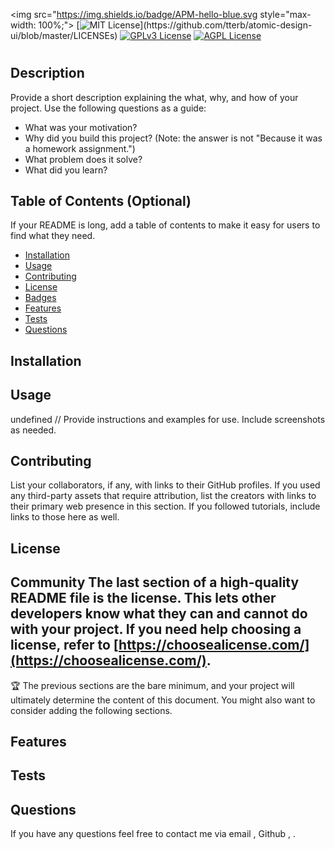 
  <img src="https://img.shields.io/badge/APM-hello-blue.svg style="max-width: 100%;">
  [![MIT License](https://img.shields.io/apm/l/atomic-design-ui.svg?)](https://github.com/tterb/atomic-design-ui/blob/master/LICENSEs)
  [![GPLv3 License](https://img.shields.io/badge/License-GPL%20v3-yellow.svg)](https://opensource.org/licenses/)
  [![AGPL License](https://img.shields.io/badge/license-AGPL-blue.svg)](http://www.gnu.org/licenses/agpl-3.0) 

  # 
  
  ## Description
  
  Provide a short description explaining the what, why, and how of your project. Use the following questions as a guide:
  - What was your motivation?
  - Why did you build this project? (Note: the answer is not "Because it was a homework assignment.")
  - What problem does it solve?
  - What did you learn?
  
  ## Table of Contents (Optional)
  If your README is long, add a table of contents to make it easy for users to find what they need.
  - [Installation](#installation)
  - [Usage](#usage)
  - [Contributing](#contributing)
  - [License](#license)
  - [Badges](#badges)
  - [Features](#features)
  - [Tests](#test)
  - [Questions](#questions)
 
  ## Installation
  
 
  
  ## Usage
  undefined
  // Provide instructions and examples for use. Include screenshots as needed.
  
  
  ## Contributing
  
  List your collaborators, if any, with links to their GitHub profiles.
  If you used any third-party assets that require attribution, list the creators with links to their primary web presence in this section.
  If you followed tutorials, include links to those here as well.
  
  ## License
  Community
  The last section of a high-quality README file is the license. This lets other developers know what they can and cannot do with your project. If you need help choosing a license, refer to [https://choosealicense.com/](https://choosealicense.com/).
  ---
  🏆 The previous sections are the bare minimum, and your project will ultimately determine the content of this document. You might also want to consider adding the following sections.
  
  ## Features
 
  
  ## Tests
  
 
  
  ## Questions
  If you have any questions feel free to contact me via email , Github , .
  
